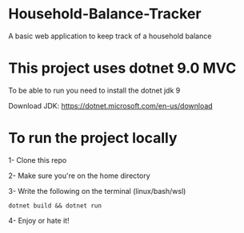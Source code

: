 # Household-Balance-Tracker
A basic web application to keep track of a household balance

# This project uses dotnet 9.0 MVC

To be able to run you need to install the dotnet jdk 9

Download JDK: https://dotnet.microsoft.com/en-us/download

# To run the project locally

1- Clone this repo

2- Make sure you're on the home directory

3- Write the following on the terminal (linux/bash/wsl)

```ssh
dotnet build && dotnet run
```

4- Enjoy or hate it!

